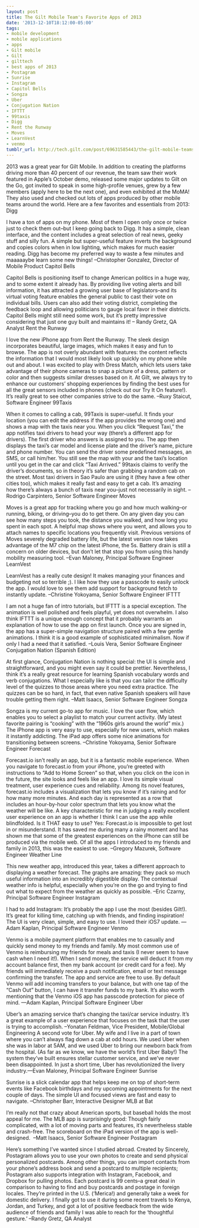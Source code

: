 ```yaml
---
layout: post
title: The Gilt Mobile Team's Favorite Apps of 2013
date: '2013-12-10T18:12:00-05:00'
tags:
- mobile development
- mobile applications
- apps
- Gilt mobile
- Gilt
- gilttech
- best apps of 2013
- Postagram
- Sunrise
- Instagram
- Capitol Bells
- Songza
- Uber
- Conjugation Nation
- IFTTT
- 99taxis
- Digg
- Rent the Runway
- Moves
- LearnVest
- venmo
tumblr_url: http://tech.gilt.com/post/69631585443/the-gilt-mobile-teams-favorite-apps-of-2013
---
```

2013 was a great year for Gilt Mobile. In addition to creating the platforms driving more than 40 percent of our revenue, the team saw their work featured in Apple’s October demo, released some major updates to Gilt on the Go, got invited to speak in some high-profile venues, grew by a few members (apply here to be the next one), and even exhibited at the MoMA!
They also used and checked out lots of apps produced by other mobile teams around the world. Here are a few favorites and essentials from 2013:
Digg

I have a ton of apps on my phone. Most of them I open only once or twice just to check them out–but I keep going back to Digg. It has a simple, clean interface, and the content includes a great selection of real news, geeky stuff and silly fun. A simple but super-useful feature inverts the background and copies colors when in low lighting, which makes for much easier reading. Digg has become my preferred way to waste a few minutes and maaaaaybe learn some new things! –Christopher Gonzalez, Director of Mobile Product
Capitol Bells


Capitol Bells is positioning itself to change American politics in a huge way, and to some extent it already has. By providing live voting alerts and bill information, it has attracted a growing user base of legislators–and its virtual voting feature enables the general public to cast their vote on individual bills. Users can also add their voting district, completing the feedback loop and allowing politicians to gauge local favor in their districts. Capitol Bells might still need some work, but it’s pretty impressive considering that just one guy built and maintains it! – Randy Gretz, QA Analyst
Rent the Runway

I love the new iPhone app from Rent the Runway. The sleek design incorporates beautiful, large images, which makes it easy and fun to browse. The app is not overly abundant with features: the content reflects the information that I would most likely look up quickly on my phone while out and about. I was excited to play with Dress Match, which lets users take advantage of their phone cameras to snap a picture of a dress, pattern or color and then suggests similar dresses based on it. At Gilt, we always try to enhance our customers’ shopping experiences by finding the best uses for all the great sensors included in phones (check out our Try It On feature!). It’s really great to see other companies strive to do the same. –Ruxy Staicut, Software Engineer
99Taxis

When it comes to calling a cab, 99Taxis is super-useful. It finds your location (you can edit the address if the app provides the wrong one) and shows a map with the taxis near you. When you click “Request Taxi,” the app notifies taxi drivers to head your way (there’s a different app for drivers). The first driver who answers is assigned to you. The app then displays the taxi’s car model and license plate and the driver’s name, picture and phone number. You can send the driver some predefined messages, an SMS, or call him/her. You still see the map with your and the taxi’s location until you get in the car and click “Taxi Arrived.” 99taxis claims to verify the driver’s documents, so in theory it’s safer than grabbing a random cab on the street. Most taxi drivers in Sao Paulo are using it (they have a few other cities too), which makes it really fast and easy to get a cab. It’s amazing how there’s always a bunch of taxis near you–just not necessarily in sight. –Rodrigo Carpintero, Senior Software Engineer 
Moves

Moves is a great app for tracking where you go and how much walking–or running, biking, or driving–you do to get there. On any given day you can see how many steps you took, the distance you walked, and how long you spent in each spot. A helpful map shows where you went, and allows you to attach names to specific locations you frequently visit. Previous versions of Moves severely degraded battery life, but the latest version now takes advantage of the M7 chip on the latest iPhone, the 5s. Battery drain is still a concern on older devices, but don’t let that stop you from using this handy mobility measuring tool. –Evan Maloney, Principal Software Engineer
LearnVest

LearnVest has a really cute design! It makes managing your finances and budgeting not so terrible ;). I like how they use a passcode to easily unlock the app. I would love to see them add support for background fetch to instantly update. –Christine Yokoyama, Senior Software Engineer
IFTTT

I am not a huge fan of intro tutorials, but IFTTT is a special exception. The animation is well polished and feels playful, yet does not overwhelm. I also think IFTTT is a unique enough concept that it probably warrants an explanation of how to use the app on first launch. Once you are signed in, the app has a super-simple navigation structure paired with a few gentle animations. I think it is a good example of sophisticated minimalism. Now if only I had a need that it satisfied. –Louis Vera, Senior Software Engineer
Conjugation Nation (Spanish Edition)


At first glance, Conjugation Nation is nothing special: the UI is simple and straightforward, and you might even say it could be prettier. Nevertheless, I think it’s a really great resource for learning Spanish vocabulary words and verb conjugations. What I especially like is that you can tailor the difficulty level of the quizzes to those areas where you need extra practice. The quizzes can be so hard, in fact, that even native Spanish speakers will have trouble getting them right. –Matt Isaacs, Senior Software Engineer
Songza

Songza is my current go-to app for music. I love the user flow, which enables you to select a playlist to match your current activity. (My latest favorite pairing is “cooking” with the “1960s girls around the world” mix.) The iPhone app is very easy to use, especially for new users, which makes it instantly addicting. The iPad app offers some nice animations for transitioning between screens. –Christine Yokoyama, Senior Software Engineer
Forecast

Forecast.io isn’t really an app, but it is a fantastic mobile experience. When you navigate to forecast.io from your iPhone, you’re greeted with instructions to “Add to Home Screen” so that, when you click on the icon in the future, the site looks and feels like an app. I love its simple visual treatment, user experience cues and reliability. Among its novel features, forecast.io includes a visualization that lets you know if it’s raining and for how many more minutes. And each day is represented as a row that includes an hour-by-hour color spectrum that lets you know what the weather will be like. A key characteristic for me in judging a really excellent user experience on an app is whether I think I can use the app while blindfolded. Is it THAT easy to use? Yes: Forecast.io is impossible to get lost in or misunderstand. It has saved me during many a rainy moment and has shown me that some of the greatest experiences on the iPhone can still be produced via the mobile web. Of all the apps I introduced to my friends and family in 2013, this was the easiest to use. –Gregory Mazurek, Software Engineer
Weather Line

This new weather app, introduced this year, takes a different approach to displaying a weather forecast. The graphs are amazing: they pack so much useful information into an incredibly digestible display. The contextual weather info is helpful, especially when you’re on the go and trying to find out what to expect from the weather as quickly as possible. –Eric Czarny, Principal Software Engineer
Instagram

I had to add Instagram: It’s probably the app I use the most (besides Gilt!). It’s great for killing time, catching up with friends, and finding inspiration! The UI is very clean, simple, and easy to use. I loved their iOS7 update. —Adam Kaplan, Principal Software Engineer
Venmo

Venmo is a mobile payment platform that enables me to casually and quickly send money to my friends and family. My most common use of Venmo is reimbursing my friends for meals and taxis (I never seem to have cash when I need it!). When I send money, the service will deduct it from my account balance first, then my bank account (or credit card for a fee). My friends will immediately receive a push notification, email or text message confirming the transfer. The app and service are free to use. By default Venmo will add incoming transfers to your balance, but with one tap of the “Cash Out” button, I can have it transfer funds to my bank. It’s also worth mentioning that the Venmo iOS app has passcode protection for piece of mind. —Adam Kaplan, Principal Software Engineer
Uber

Uber’s an amazing service that’s changing the taxi/car service industry. It’s a great example of a user experience that focuses on the task that the user is trying to accomplish. –Yonatan Feldman, Vice President, Mobile/Global Engineering
A second vote for Uber. My wife and I live in a part of town where you can’t always flag down a cab at odd hours. We used Uber when she was in labor at 5AM, and we used Uber to bring our newborn back from the hospital. (As far as we know, we have the world’s first Uber Baby!) The system they’ve built ensures stellar customer service, and we’ve never been disappointed. In just a short time, Uber has revolutionized the livery industry.—Evan Maloney, Principal Software Engineer
Sunrise


Sunrise is a slick calendar app that helps keep me on top of short-term events like Facebook birthdays and my upcoming appointments for the next couple of days. The simple UI and focused views are fast and easy to navigate. –Christopher Barr, Interactive Designer
MLB at Bat

I’m really not that crazy about American sports, but baseball holds the most appeal for me. The MLB app is surprisingly good: Though fairly complicated, with a lot of moving parts and features, it’s nevertheless stable and crash-free. The scoreboard on the iPad version of the app is well-designed.  –Matt Isaacs, Senior Software Engineer
Postagram

Here’s something I’ve wanted since I studied abroad. Created by Sincerely, Postagram allows you to use your own photos to create and send physical personalized postcards. Among other things, you can import contacts from your phone’s address book and send a postcard to multiple recipients; Postagram also supports integration with Instagram, Facebook, and Dropbox for pulling photos. Each postcard is 99 cents–a great deal in comparison to having to find and buy postcards and postage in foreign locales. They’re printed in the U.S. (‘Merica!) and generally take a week for domestic delivery. I finally got to use it during some recent travels to Kenya, Jordan, and Turkey, and got a lot of positive feedback from the wide audience of friends and family I was able to reach for the ‘thoughtful gesture.’ –Randy Gretz, QA Analyst
